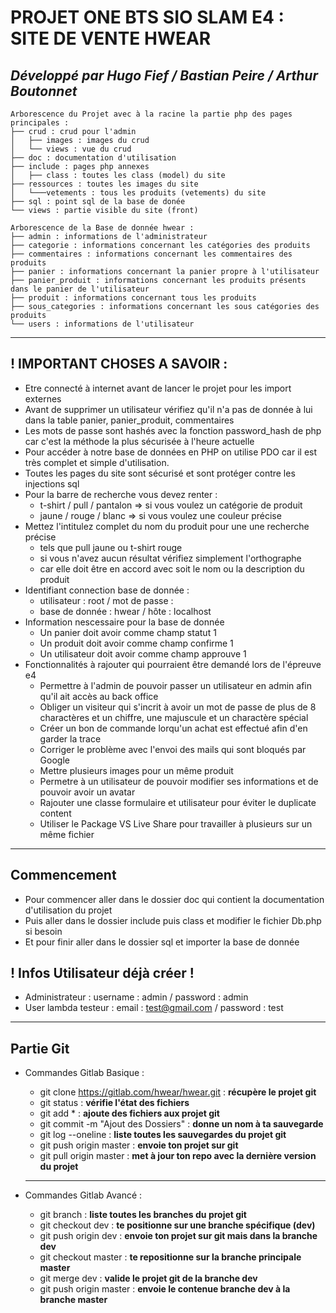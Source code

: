 # PROJET ONE BTS SIO SLAM E4 : SITE DE VENTE HWEAR

## ***Développé par Hugo Fief / Bastian Peire / Arthur Boutonnet***

```
Arborescence du Projet avec à la racine la partie php des pages principales :
├── crud : crud pour l'admin
│   ├── images : images du crud
│   └── views : vue du crud
├── doc : documentation d'utilisation
├── include : pages php annexes
│   ├── class : toutes les class (model) du site 
├── ressources : toutes les images du site
│   └───vetements : tous les produits (vetements) du site
├── sql : point sql de la base de donée
└── views : partie visible du site (front)
```

```
Arborescence de la Base de donnée hwear :
├── admin : informations de l'administrateur
├── categorie : informations concernant les catégories des produits
├── commentaires : informations concernant les commentaires des produits  
├── panier : informations concernant la panier propre à l'utilisateur
├── panier_produit : informations concernant les produits présents dans le panier de l'utilisateur
├── produit : informations concernant tous les produits
├── sous_categories : informations concernant les sous catégories des produits
└── users : informations de l'utilisateur
```

---
## ! IMPORTANT CHOSES A SAVOIR : 
- Etre connecté à internet avant de lancer le projet pour les import externes
- Avant de supprimer un utilisateur vérifiez qu'il n'a pas de donnée à lui dans la table panier, panier_produit, commentaires
- Les mots de passe sont hashés avec la fonction password_hash de php car c'est la méthode la plus sécurisée à l'heure actuelle
- Pour accéder à notre base de données en PHP on utilise PDO car il est très complet et simple d'utilisation.
- Toutes les pages du site sont sécurisé et sont protéger contre les injections sql
- Pour la barre de recherche vous devez renter : 
	* t-shirt / pull / pantalon => si vous voulez un catégorie de produit
	* jaune / rouge / blanc => si vous voulez une couleur précise
 - Mettez l'intitulez complet du nom du produit pour une une recherche précise 
	* tels que pull jaune ou t-shirt rouge
	* si vous n'avez aucun résultat vérifiez simplement l'orthographe 
	* car elle doit être en accord avec soit le nom ou la description du produit
- Identifiant connection base de donnée :
	* utilisateur : root / mot de passe :    
	* base de donnée : hwear / hôte : localhost
- Information nescessaire pour la base de donnée
 	* Un panier doit avoir comme champ statut 1
	* Un produit doit avoir comme champ confirme 1
	* Un utilisateur doit avoir comme champ approuve 1
- Fonctionnalités à rajouter qui pourraient être demandé lors de l'épreuve e4
    * Permettre à l'admin de pouvoir passer un utilisateur en admin afin qu'il ait accès au back office
    * Obliger un visiteur qui s'incrit à avoir un mot de passe de plus de 8 charactères et un chiffre, une majuscule et un charactère spécial
    * Créer un bon de commande lorqu'un achat est effectué afin d'en garder la trace
    * Corriger le problème avec l'envoi des mails qui sont bloqués par Google
    * Mettre plusieurs images pour un même produit
    * Permetre à un utilisateur de pouvoir modifier ses informations et de pouvoir avoir un avatar
    * Rajouter une classe formulaire et utilisateur pour éviter le duplicate content
    * Utiliser le Package VS Live Share pour travailler à plusieurs sur un même fichier

--- 
## Commencement  
- Pour commencer aller dans le dossier doc qui contient la documentation d'utilisation du projet
- Puis aller dans le dossier include puis class et modifier le fichier Db.php si besoin
- Et pour finir aller dans le dossier sql et importer la base de donnée 

## ! Infos Utilisateur déjà créer !
- Administrateur : username : admin / password : admin
- User lambda testeur : email : test@gmail.com / password : test

---

## Partie Git

- Commandes Gitlab Basique :
	
	* git clone https://gitlab.com/hwear/hwear.git : **récupère le projet git**
	* git status : **vérifie l'état des fichiers**
	* git add * : **ajoute des fichiers aux projet git**
	* git commit -m "Ajout des Dossiers" : **donne un nom à ta sauvegarde**
	* git log --oneline : **liste toutes les sauvegardes du projet git**
	* git push origin master : **envoie ton projet sur git** 
	* git pull origin master : **met à jour ton repo avec la dernière version du projet** 	
	
	---

- Commandes Gitlab Avancé :
	
	* git branch : **liste toutes les branches du projet git**
	* git checkout dev : **te positionne sur une branche spécifique (dev)**
	* git push origin dev : **envoie ton projet sur git mais dans la branche dev**
	* git checkout master : **te repositionne sur la branche principale master**
	* git merge dev : **valide le projet git de la branche dev**
	* git push origin master : **envoie le contenue branche dev à la branche master**